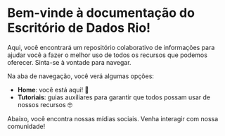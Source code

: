 # Bem-vinde à documentação do Escritório de Dados Rio!

Aqui, você encontrará um repositório colaborativo de informações para ajudar você a fazer o melhor
uso de todos os recursos que podemos oferecer. Sinta-se à vontade para navegar.

Na aba de navegação, você verá algumas opções:

- **Home**: você está aqui! 🎉
- **Tutoriais**: guias auxiliares para garantir que todos possam usar de nossos recursos 🤓

Abaixo, você encontra nossas mídias sociais. Venha interagir com nossa comunidade!
